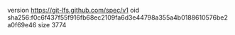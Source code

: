 version https://git-lfs.github.com/spec/v1
oid sha256:f0c6f437f55f916fb68ec2109fa6d3e44798a355a4b0188610576be2a0f69e46
size 3774
